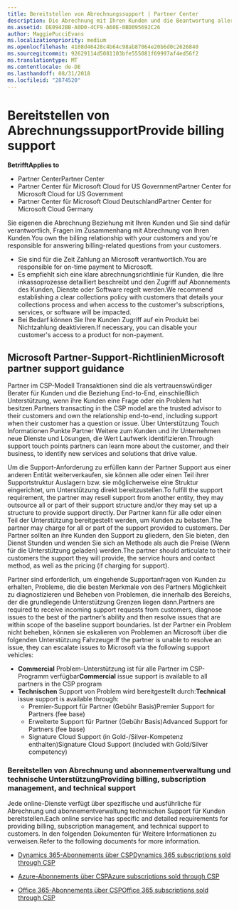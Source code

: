 ```yaml
---
title: Bereitstellen von Abrechnungssupport | Partner Center
description: Die Abrechnung mit Ihren Kunden und die Beantwortung aller Fragen zu Abrechnungen liegen in Ihrer Verantwortung.
ms.assetid: DE0942BB-A0D0-4CF9-A60E-0BD095692C26
author: MaggiePucciEvans
ms.localizationpriority: medium
ms.openlocfilehash: 4108d46428c4b64c98ab87064e20b6d0c2626840
ms.sourcegitcommit: 92629114d5081103bfe555081f69997af4ed56f2
ms.translationtype: MT
ms.contentlocale: de-DE
ms.lasthandoff: 08/31/2018
ms.locfileid: "2874520"
---
```

# <a name="provide-billing-support"></a><span data-ttu-id="3869e-103">Bereitstellen von Abrechnungssupport</span><span class="sxs-lookup"><span data-stu-id="3869e-103">Provide billing support</span></span>

**<span data-ttu-id="3869e-104">Betrifft</span><span class="sxs-lookup"><span data-stu-id="3869e-104">Applies to</span></span>**

-  <span data-ttu-id="3869e-105">Partner Center</span><span class="sxs-lookup"><span data-stu-id="3869e-105">Partner Center</span></span>
-  <span data-ttu-id="3869e-106">Partner Center für Microsoft Cloud for US Government</span><span class="sxs-lookup"><span data-stu-id="3869e-106">Partner Center for Microsoft Cloud for US Government</span></span>
-  <span data-ttu-id="3869e-107">Partner Center für Microsoft Cloud Deutschland</span><span class="sxs-lookup"><span data-stu-id="3869e-107">Partner Center for Microsoft Cloud Germany</span></span>

<span data-ttu-id="3869e-108">Sie eigenen die Abrechnung Beziehung mit Ihren Kunden und Sie sind dafür verantwortlich, Fragen im Zusammenhang mit Abrechnung von Ihren Kunden.</span><span class="sxs-lookup"><span data-stu-id="3869e-108">You own the billing relationship with your customers and you're responsible for answering billing-related questions from your customers.</span></span>

-   <span data-ttu-id="3869e-109">Sie sind für die Zeit Zahlung an Microsoft verantwortlich.</span><span class="sxs-lookup"><span data-stu-id="3869e-109">You are responsible for on-time payment to Microsoft.</span></span>
-   <span data-ttu-id="3869e-110">Es empfiehlt sich eine klare abrechnungsrichtlinie für Kunden, die Ihre inkassoprozesse detailliert beschreibt und den Zugriff auf Abonnements des Kunden, Dienste oder Software regelt werden.</span><span class="sxs-lookup"><span data-stu-id="3869e-110">We recommend establishing a clear collections policy with customers that details your collections process and when access to the customer's subscriptions, services, or software will be impacted.</span></span>
-   <span data-ttu-id="3869e-111">Bei Bedarf können Sie Ihre Kunden Zugriff auf ein Produkt bei Nichtzahlung deaktivieren.</span><span class="sxs-lookup"><span data-stu-id="3869e-111">If necessary, you can disable your customer's access to a product for non-payment.</span></span>

## <a name="microsoft-partner-support-guidance"></a><span data-ttu-id="3869e-112">Microsoft Partner-Support-Richtlinien</span><span class="sxs-lookup"><span data-stu-id="3869e-112">Microsoft partner support guidance</span></span>

<span data-ttu-id="3869e-113">Partner im CSP-Modell Transaktionen sind die als vertrauenswürdiger Berater für Kunden und die Beziehung End-to-End, einschließlich Unterstützung, wenn ihre Kunden eine Frage oder ein Problem hat besitzen.</span><span class="sxs-lookup"><span data-stu-id="3869e-113">Partners transacting in the CSP model are the trusted advisor to their customers and own the relationship end-to-end, including support when their customer has a question or issue.</span></span> <span data-ttu-id="3869e-114">Über Unterstützung Touch Informationen Punkte Partner Weitere zum Kunden und ihr Unternehmen neue Dienste und Lösungen, die Wert Laufwerk identifizieren.</span><span class="sxs-lookup"><span data-stu-id="3869e-114">Through support touch points partners can learn more about the customer, and their business, to identify new services and solutions that drive value.</span></span>

<span data-ttu-id="3869e-115">Um die Support-Anforderung zu erfüllen kann der Partner Support aus einer anderen Entität weiterverkaufen, sie können alle oder einen Teil ihrer Supportstruktur Auslagern bzw. sie möglicherweise eine Struktur eingerichtet, um Unterstützung direkt bereitzustellen.</span><span class="sxs-lookup"><span data-stu-id="3869e-115">To fulfill the support requirement, the partner may resell support from another entity, they may outsource all or part of their support structure and/or they may set up a structure to provide support directly.</span></span>  <span data-ttu-id="3869e-116">Der Partner kann für alle oder einen Teil der Unterstützung bereitgestellt werden, um Kunden zu belasten.</span><span class="sxs-lookup"><span data-stu-id="3869e-116">The partner may charge for all or part of the support provided to customers.</span></span> <span data-ttu-id="3869e-117">Der Partner sollten an ihre Kunden den Support zu gliedern, den Sie bieten, den Dienst Stunden und wenden Sie sich an Methode als auch die Preise (Wenn für die Unterstützung geladen) werden.</span><span class="sxs-lookup"><span data-stu-id="3869e-117">The partner should articulate to their customers the support they will provide, the service hours and contact method, as well as the pricing (if charging for support).</span></span> 

<span data-ttu-id="3869e-118">Partner sind erforderlich, um eingehende Supportanfragen von Kunden zu erhalten, Probleme, die die besten Merkmale von des Partners Möglichkeit zu diagnostizieren und Beheben von Problemen, die innerhalb des Bereichs, der die grundlegende Unterstützung Grenzen liegen dann.</span><span class="sxs-lookup"><span data-stu-id="3869e-118">Partners are required to receive incoming support requests from customers, diagnose issues to the best of the partner’s ability and then resolve issues that are within scope of the baseline support boundaries.</span></span> <span data-ttu-id="3869e-119">Ist der Partner ein Problem nicht beheben, können sie eskalieren von Problemen an Microsoft über die folgenden Unterstützung Fahrzeuge:</span><span class="sxs-lookup"><span data-stu-id="3869e-119">If the partner is unable to resolve an issue, they can escalate issues to Microsoft via the following support vehicles:</span></span>

- <span data-ttu-id="3869e-120">**Commercial** Problem-Unterstützung ist für alle Partner im CSP-Programm verfügbar</span><span class="sxs-lookup"><span data-stu-id="3869e-120">**Commercial** issue support is available to all partners in the CSP program</span></span>
-   <span data-ttu-id="3869e-121">**Technischen** Support von Problem wird bereitgestellt durch:</span><span class="sxs-lookup"><span data-stu-id="3869e-121">**Technical** issue support is available through:</span></span>
    -   <span data-ttu-id="3869e-122">Premier-Support für Partner (Gebühr Basis)</span><span class="sxs-lookup"><span data-stu-id="3869e-122">Premier Support for Partners (fee base)</span></span>
    -   <span data-ttu-id="3869e-123">Erweiterte Support für Partner (Gebühr Basis)</span><span class="sxs-lookup"><span data-stu-id="3869e-123">Advanced Support for Partners (fee base)</span></span>
    -   <span data-ttu-id="3869e-124">Signature Cloud Support (in Gold-/Silver-Kompetenz enthalten)</span><span class="sxs-lookup"><span data-stu-id="3869e-124">Signature Cloud Support (included with Gold/Silver competency)</span></span>

### <a name="providing-billing-subscription-management-and-technical-support"></a><span data-ttu-id="3869e-125">Bereitstellen von Abrechnung und abonnementverwaltung und technische Unterstützung</span><span class="sxs-lookup"><span data-stu-id="3869e-125">Providing billing, subscription management, and technical support</span></span> 

<span data-ttu-id="3869e-126">Jede online-Dienste verfügt über spezifische und ausführliche für Abrechnung und abonnementverwaltung technischen Support für Kunden bereitstellen.</span><span class="sxs-lookup"><span data-stu-id="3869e-126">Each online service has specific and detailed requirements for providing billing, subscription management, and technical support to customers.</span></span> <span data-ttu-id="3869e-127">In den folgenden Dokumenten für Weitere Informationen zu verweisen.</span><span class="sxs-lookup"><span data-stu-id="3869e-127">Refer to the following documents for more information.</span></span>

-   [<span data-ttu-id="3869e-128">Dynamics 365-Abonnements über CSP</span><span class="sxs-lookup"><span data-stu-id="3869e-128">Dynamics 365 subscriptions sold through CSP</span></span>](https://www.microsoftpartnercommunity.com/t5/CSP/Microsoft-Partner-Support-Guidance/m-p/5262#M30)

-   [<span data-ttu-id="3869e-129">Azure-Abonnements über CSP</span><span class="sxs-lookup"><span data-stu-id="3869e-129">Azure subscriptions sold through CSP</span></span>](https://www.microsoftpartnercommunity.com/t5/CSP/Microsoft-Partner-Support-Guidance/m-p/5263#M31)

-   [<span data-ttu-id="3869e-130">Office 365-Abonnements über CSP</span><span class="sxs-lookup"><span data-stu-id="3869e-130">Office 365 subscriptions sold through CSP</span></span>](https://www.microsoftpartnercommunity.com/t5/CSP/Microsoft-Partner-Support-Guidance/m-p/5264#M32)
 


